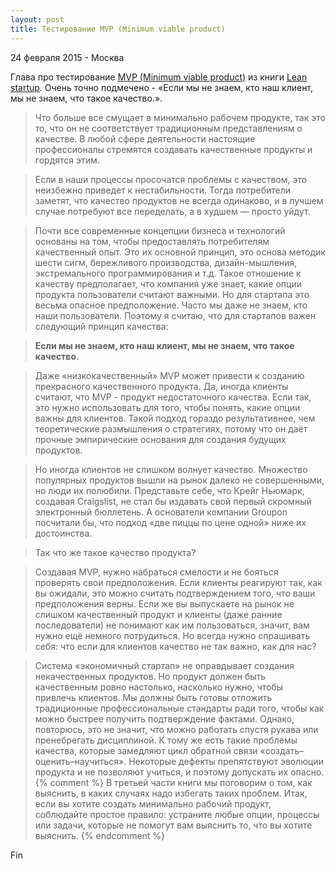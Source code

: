```yaml
---
layout: post
title: Тестирование MVP (Minimum viable product)
---
```


<p class="meta">24 февраля 2015 - Москва</p>

Глава про тестирование [MVP (Minimum viable product)](https://en.wikipedia.org/wiki/Minimum_viable_product)
из книги [Lean startup](http://theleanstartup.com/book).
Очень точно подмечено - «Если мы не знаем, кто наш клиент, мы не знаем, что такое качество.».

> Что больше все смущает в минимально рабочем продукте, так это то, что он не соответствует
> традиционным представлениям о качестве. В любой сфере деятельности настоящие профессионалы
> стремятся создавать качественные продукты и гордятся этим.

> Если в наши процессы просочатся проблемы с качеством, это неизбежно
> приведет к нестабильности. Тогда потребители заметят, что качество продуктов
> не всегда одинаково, и в лучшем случае потребуют все переделать, а в худшем — просто уйдут.

> Почти все современные концепции бизнеса и технологий основаны на том,
> чтобы предоставлять потребителям качественный опыт. Это их основной принцип,
> это основа методик шести сигм, бережливого производства, дизайн-мышления,
> экстремального программирования и т.д. Такое отношение к качеству предполагает,
> что компания уже знает, какие опции продукта пользователи считают важными.
> Но для стартапа это весьма опасное предположение. Часто мы даже не знаем,
> кто наши пользователи. Поэтому я считаю, что для стартапов важен следующий принцип качества:

> **Если мы не знаем, кто наш клиент, мы не знаем, что такое качество.**

> Даже «низкокачественный» MVP может привести к созданию прекрасного качественного продукта.
> Да, иногда клиенты считают, что MVP - продукт недостаточного качества. Если так,
> это нужно использовать для того, чтобы понять, какие опции важны для клиентов.
> Такой подход гораздо результативнее, чем теоретические размышления о стратегиях,
> потому что он даёт прочные эмпирические основания для создания будущих продуктов.

> Но иногда клиентов не слишком волнует качество. Множество популярных продуктов
> вышли на рынок далеко не совершенными, но люди их полюбили. Представьте себе,
> что Крейг Ньюмарк, создавая Craigslist, не стал бы издавать свой первый скромный
> электронный бюллетень. А основатели компании Groupon посчитали бы, что подход
> «две пиццы по цене одной» ниже их достоинства.

> Так что же такое качество продукта?

> Создавая MVP, нужно набраться смелости и не бояться проверять свои предположения.
> Если клиенты реагируют так, как вы ожидали, это можно считать подтверждением того,
> что ваши предположения верны. Если же вы выпускаете на рынок не слишком
> качественный продукт и клиенты (даже ранние последователи) не понимают как им
> пользоваться, значит, вам нужно ещё немного потрудиться. Но всегда нужно спрашивать себя:
> что если для клиентов качество не так важно, как для нас?

> Система «экономичный стартап» не оправдывает создания некачественных продуктов.
> Но продукт должен быть качественным ровно настолько, насколько нужно,
> чтобы привлечь клиентов. Мы должны быть готовы отложить традиционные профессиональные
> стандарты ради того, чтобы как можно быстрее получить подтверждение фактами.
> Однако, повторюсь, это не значит, что можно работать спустя рукава или пренебрегать
> дисциплиной. К тому же есть такие проблемы качества, которые замедляют
> цикл обратной связи «создать–оценить–научиться». Некоторые дефекты
> препятствуют эволюции продукта и не позволяют учиться, и поэтому допускать их опасно.
{% comment %}
> В третьей части книги мы поговорим о том, как выяснить, в каких случаях
> надо избегать таких проблем. Итак, если вы хотите создать минимально
> рабочий продукт, соблюдайте простое правило: устраните любые опции,
> процессы или задачи, которые не помогут вам выяснить то, что вы хотите выяснить.
{% endcomment %}

Fin
